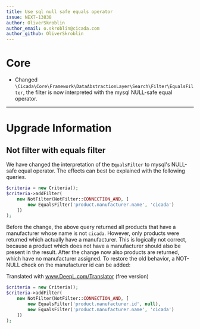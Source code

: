 ```yaml
---
title: Use sql null safe equals operator
issue: NEXT-13838
author: OliverSkroblin
author_email: o.skroblin@cicada.com 
author_github: OliverSkroblin
---
```

# Core
* Changed `\Cicada\Core\Framework\DataAbstractionLayer\Search\Filter\EqualsFilter`, the filter is now interpreted with the mysql NULL-safe equal operator.
___
# Upgrade Information
## Not filter with equals filter
We have changed the interpretation of the `EqualsFilter` to mysql's NULL-safe equal operator. The effects can best be explained with the following queries.

```php
$criteria = new Criteria();
$criteria->addFilter(
    new NotFilter(NotFilter::CONNECTION_AND, [
        new EqualsFilter('product.manufacturer.name', 'cicada')
    ])
);
```

Before the change, the above query returned all products that have a manufacturer whose name is not `cicada`. However, only products were returned which actually have a manufacturer.
This is logically not correct, because a product which does not have a manufacturer should also be present in the result.
After the change now also products are returned, which have no manufacturer assigned.
To restore the old behavior, a NOT-NULL check on the manufacturer id can be added:

Translated with www.DeepL.com/Translator (free version)
```php
$criteria = new Criteria();
$criteria->addFilter(
    new NotFilter(NotFilter::CONNECTION_AND, [
        new EqualsFilter('product.manufacturer.id', null),
        new EqualsFilter('product.manufacturer.name', 'cicada')
    ])
);
```
